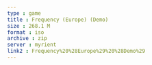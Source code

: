 ```yaml
---
type : game
title : Frequency (Europe) (Demo)
size : 268.1 M
format : iso
archive : zip
server : myrient
link2 : Frequency%20%28Europe%29%20%28Demo%29
---
```

